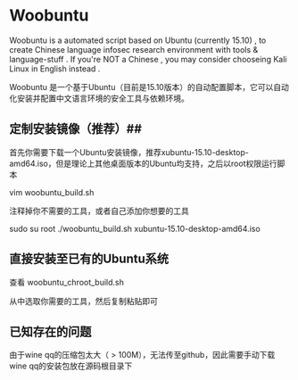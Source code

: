 # Woobuntu #

Woobuntu is a automated script based on Ubuntu (currently 15.10) , to create Chinese language infosec research environment with tools & language-stuff . If you're NOT a Chinese , you may consider chooseing Kali Linux in English instead .

Woobuntu 是一个基于Ubuntu（目前是15.10版本）的自动配置脚本，它可以自动化安装并配置中文语言环境的安全工具与依赖环境。

## 定制安装镜像（推荐）##

首先你需要下载一个Ubuntu安装镜像，推荐xubuntu-15.10-desktop-amd64.iso，但是理论上其他桌面版本的Ubuntu均支持，之后以root权限运行脚本

vim woobuntu_build.sh

注释掉你不需要的工具，或者自己添加你想要的工具

sudo su root
./woobuntu_build.sh xubuntu-15.10-desktop-amd64.iso

## 直接安装至已有的Ubuntu系统 ##

查看 woobuntu_chroot_build.sh

从中选取你需要的工具，然后复制粘贴即可

## 已知存在的问题 ##

由于wine qq的压缩包太大（ > 100M），无法传至github，因此需要手动下载wine qq的安装包放在源码根目录下


